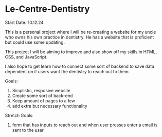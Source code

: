 # Le-Centre-Dentistry

Start Date: 10.12.24

This is a personal project where I will be re-creating a website for my
uncle who owns his own practice in dentistry. He has a website that is
proficient but could use some updating.

This project I will be aiming to improve and also show off my skills in
HTML, CSS, and JavaScript.

I also hope to get learn how to connect some sort of backend to save data dependent on if users want the dentistry to reach out to them.

Goals:

1. Simplistic, resposive website
2. Create some sort of back-end
3. Keep amount of pages to a few
4. add extra but necessary functionality

Stretch Goals:

1. form that has inputs to reach out and when user presses enter a email is
   sent to the user
